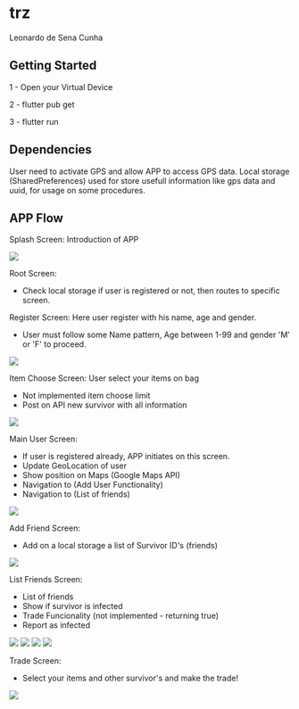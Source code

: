 # trz
Leonardo de Sena Cunha


## Getting Started

1 - Open your Virtual Device

2 - flutter pub get

3 - flutter run

## Dependencies

User need to activate GPS and allow APP to access GPS data.
Local storage (SharedPreferences) used for store usefull information like gps data and uuid, for usage on some procedures.



## APP Flow


Splash Screen: Introduction of APP

![](https://github.com/leosena/challenge/blob/master/Screens/splash.PNG)

Root Screen: 

- Check local storage if user is registered or not, then routes to specific screen.


Register Screen: Here user register with his name, age and gender.

- User must follow some Name pattern, Age between 1-99 and gender 'M' or 'F' to proceed.

![](https://github.com/leosena/challenge/blob/master/Screens/register.PNG)

Item Choose Screen: User select your items on bag

- Not implemented item choose limit
- Post on API new survivor with all information

![](https://github.com/leosena/challenge/blob/master/Screens/itemsScreen.PNG)

Main User Screen:

- If user is registered already, APP initiates on this screen.
- Update GeoLocation of user
- Show position on Maps (Google Maps API)
- Navigation to (Add User Functionality)
- Navigation to (List of friends)

![](https://github.com/leosena/challenge/blob/master/Screens/mainuserscreen.PNG)

Add Friend Screen:

- Add on a local storage a list of Survivor ID's (friends)

![](https://github.com/leosena/challenge/blob/master/Screens/addsurv2.PNG)


List Friends Screen:

- List of friends
- Show if survivor is infected
- Trade Funcionality (not implemented - returning true)
- Report as infected

![](https://github.com/leosena/challenge/blob/master/Screens/friendlist_normal.PNG)
![](https://github.com/leosena/challenge/blob/master/Screens/friendlist_infected.PNG)
![](https://github.com/leosena/challenge/blob/master/Screens/friendlist_infected_trade.PNG)
![](https://github.com/leosena/challenge/blob/master/Screens/friendlist_report.PNG)


Trade Screen:

- Select your items and other survivor's and make the trade!

![](https://github.com/leosena/challenge/blob/master/Screens/trade.PNG)




